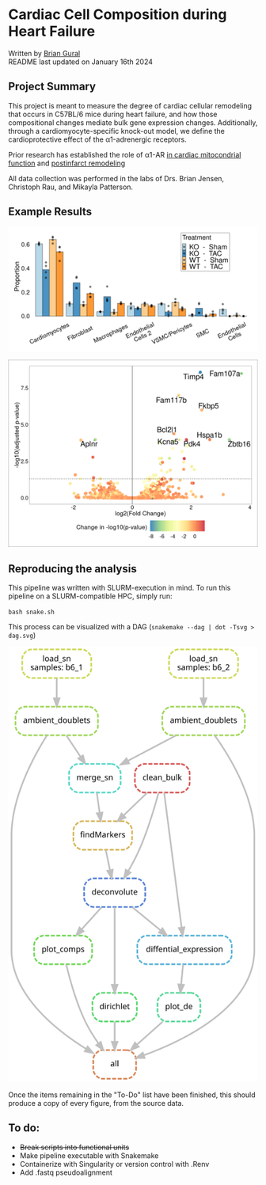 # Cardiac Cell Composition during Heart Failure

Written by [Brian Gural](https://www.linkedin.com/in/brian-gural-09bb60128/) \
README last updated on January 16th 2024

## Project Summary

This project is meant to measure the degree of cardiac cellular remodeling that occurs in C57BL/6 mice during heart failure, and how those compositional changes mediate bulk gene expression changes. Additionally, through a cardiomyocyte-specific knock-out model, we define the cardioprotective effect of the α1-adrenergic receptors. 

Prior research has established the role of α1-AR  [in cardiac mitocondrial function](https://pubmed.ncbi.nlm.nih.gov/35170492/) and [postinfarct remodeling](https://www.sciencedirect.com/science/article/pii/S2452302X23004187)

All data collection was performed in the labs of Drs. Brian Jensen, Christoph Rau, and Mikayla Patterson.

## Example Results

![Plot 1](https://github.com/guralbrian/bulk_decon/blob/main/results/7_plot_comps/sample_comps.png?raw=true)

![Plot 2](https://github.com/guralbrian/bulk_decon/blob/main/results/10_plot_de/volcano_adjusted.png?raw=true)

## Reproducing the analysis

This pipeline was written with SLURM-execution in mind. To run this pipeline on a SLURM-compatible HPC, simply run:

`bash snake.sh`

This process can be visualized with a DAG (`snakemake --dag | dot -Tsvg > dag.svg`)

![DAG Plot](https://github.com/guralbrian/bulk_decon/blob/main/dag.svg)

Once the items remaining in the "To-Do" list have been finished, this should produce a copy of every figure, from the source data.

## To do:
- ~~Break scripts into functional units~~
- Make pipeline executable with Snakemake
- Containerize with Singularity or version control with .Renv
- Add .fastq pseudoalignment



